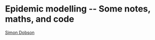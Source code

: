 # Epidemic modelling -- Some notes, maths, and code

[Simon Dobson](mailto:simon.dobson@st-andrews.ac.uk)

